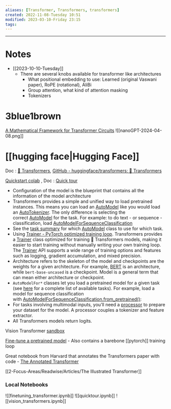 ```yaml
---
aliases: [Transformer, Transformers, transformers]
created: 2022-11-08-Tuesday 10:51
modified: 2023-03-10-Friday 23:15
tags: 
---
```



---

# Notes
- [[2023-10-10-Tuesday]]
	- There are several knobs available for transformer like architectures
		- What positional embedding to use: Learned (original Vaswani paper), RoPE (rotational), AliBi
		- Group attention, what kind of attention masking
		- Tokenizers

# 3blue1brown
[A Mathematical Framework for Transformer Circuits](https://transformer-circuits.pub/2021/framework/index.html#architecture-attn-independent)
![[nanoGPT-2024-04-08.png]]

# [[hugging face|Hugging Face]]

Doc : [🤗 Transformers](https://huggingface.co/docs/transformers/v4.23.1/en/index), [GitHub - huggingface/transformers: 🤗 Transformers](https://github.com/huggingface/transformers)

[Quickstart colab](https://colab.research.google.com/drive/1OFf_lMBXGr52j9bN5HaONRqEFavKQsoV?authuser=1#scrollTo=szmo-rHI_dBi) , Doc : [Quick tour](https://huggingface.co/docs/transformers/v4.23.1/en/quicktour)

- Configuration of the model is the blueprint that contains all the information of the model architecture
- Transformers provides a simple and unified way to load pretrained instances. This means you can load an [AutoModel](https://huggingface.co/docs/transformers/main/en/model_doc/auto#transformers.AutoModel) like you would load an [AutoTokenizer](https://huggingface.co/docs/transformers/main/en/model_doc/auto#transformers.AutoTokenizer). The only difference is selecting the correct [AutoModel](https://huggingface.co/docs/transformers/main/en/model_doc/auto#transformers.AutoModel) for the task. For example: to do text - or sequence - classification, load [AutoModelForSequenceClassification](https://huggingface.co/docs/transformers/main/en/model_doc/auto#transformers.AutoModelForSequenceClassification)
- See the [task summary](https://huggingface.co/docs/transformers/main/en/task_summary) for which [AutoModel](https://huggingface.co/docs/transformers/main/en/model_doc/auto#transformers.AutoModel) class to use for which task.
- Using [Trainer - PyTorch optimized training loop](https://huggingface.co/docs/transformers/v4.23.1/en/quicktour#trainer-a-pytorch-optimized-training-loop). Transformers provides a [Trainer](https://huggingface.co/docs/transformers/v4.23.1/en/main_classes/trainer#transformers.Trainer) class optimized for training 🤗 Transformers models, making it easier to start training without manually writing your own training loop. The [Trainer](https://huggingface.co/docs/transformers/v4.23.1/en/main_classes/trainer#transformers.Trainer) API supports a wide range of training options and features such as logging, gradient accumulation, and mixed precision.
- Architecture refers to the skeleton of the model and checkpoints are the weights for a given architecture. For example, [BERT](https://huggingface.co/bert-base-uncased) is an architecture, while `bert-base-uncased` is a checkpoint. Model is a general term that can mean either architecture or checkpoint.
- `AutoModelFor*` classes let you load a pretrained model for a given task (see [here](https://huggingface.co/docs/transformers/v4.23.1/en/model_doc/auto) for a complete list of available tasks). For example, load a model for sequence classification with [AutoModelForSequenceClassification.from_pretrained()](https://huggingface.co/docs/transformers/v4.23.1/en/model_doc/auto#transformers.FlaxAutoModelForVision2Seq.from_pretrained):
- For tasks involving multimodal inputs, you’ll need a [processor](https://huggingface.co/docs/transformers/v4.23.1/en/main_classes/processors) to prepare your dataset for the model. A processor couples a tokenizer and feature extractor.
- All Transformers models return logits.

Vision Transformer [sandbox](https://colab.research.google.com/drive/1l-dxOClI8pxXUR8_izb0M0z-zSzTmQZT?authuser=1#scrollTo=GDbPVJjOsBML)

[Fine-tune a pretrained model](https://huggingface.co/docs/transformers/v4.23.1/en/training) - Also contains a barebone [[pytorch]] training loop

Great notebook from Harvard that annotates the Transformers paper with code - [The Annotated Transformer](http://nlp.seas.harvard.edu/2018/04/03/attention.html)

[[2-Focus-Areas/Readwise/Articles/The Illustrated Transformer]]

### Local Notebooks
![[finetuning_transformer.ipynb]]
![[quicktour.ipynb]]
![[vision_transformers.ipynb]]
